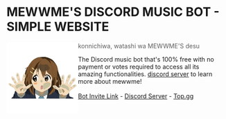 # MEWWME'S DISCORD MUSIC BOT - SIMPLE WEBSITE

<img src="./assets/img/avatar.png" width=165 align="left"/>

> konnichiwa, watashi wa MEWWME'S desu <br>

The Discord music bot that's 100% free with no payment or votes required to access all its amazing functionalities. [discord server](https://discord.gg/6EXgrmtkPX) to learn more about mewwme! <br><br>
[Bot Invite Link](https://discord.com/api/oauth2/authorize?client_id=928711702596423740&permissions=551940385840&response_type=code&redirect_uri=https%3A%2F%2Fdiscord.gg%2Fmewwme&scope=guilds.join+bot+applications.commands) - [Discord Server](https://discord.gg/6EXgrmtkPX) - [Top.gg](https://top.gg/user/361407102650109952)
<br>
